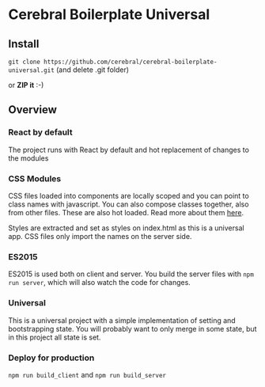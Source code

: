 # Cerebral Boilerplate Universal

## Install
`git clone https://github.com/cerebral/cerebral-boilerplate-universal.git` (and delete .git folder)

or **ZIP it** :-)

## Overview

### React by default
The project runs with React by default and hot replacement of changes to the modules

### CSS Modules
CSS files loaded into components are locally scoped and you can point to class names with javascript. You can also compose classes together, also from other files. These are also hot loaded. Read more about them [here](http://glenmaddern.com/articles/css-modules).

Styles are extracted and set as styles on index.html as this is a universal app. CSS files only import the names on the server side.

### ES2015
ES2015 is used both on client and server. You build the server files with `npm run server`, which will also watch the code for changes.

### Universal
This is a universal project with a simple implementation of setting and bootstrapping state. You will probably want to only merge in some state, but in this project all state is set.

### Deploy for production
`npm run build_client` and `npm run build_server`
